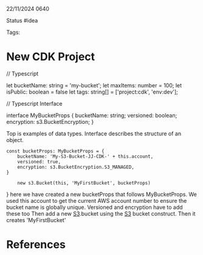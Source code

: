 22/11/2024 0640

Status #idea

Tags:

# New CDK Project

// Typescript

let bucketName: string = 'my-bucket';
let maxItems: number = 100;
let isPublic: boolean = false
let tags: string[] = ['project:cdk', 'env:dev'];

// Typescript Interface

interface MyBucketProps {
    bucketName: string;
    versioned: boolean;
    encryption: s3.BucketEncryption;
}

Top is examples of data types.
Interface describes the structure of an object.

    const bucketProps: MyBucketProps = {
        bucketName: 'My-S3-Bucket-JJ-CDK-' + this.account,
        versioned: true,
        encryption: s3.BucketEncryption.S3_MANAGED,
    }

        new s3.Bucket(this, 'MyFirstBucket', bucketProps)
  }
 here we have created a new bucketProps that follows MyBucketProps. We used this account to get the current AWS account number to ensure the bucket name is globally unique.
 Versioned and encryption have to add these too
 Then add a new [S3](./S3.md).bucket using the [S3](./S3.md) bucket construct. Then it creates 'MyFirstBucket'








# References
